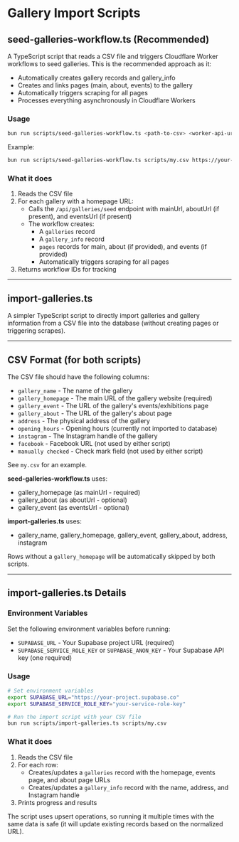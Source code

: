 # Gallery Import Scripts

## seed-galleries-workflow.ts (Recommended)

A TypeScript script that reads a CSV file and triggers Cloudflare Worker workflows to seed galleries. This is the recommended approach as it:
- Automatically creates gallery records and gallery_info
- Creates and links pages (main, about, events) to the gallery
- Automatically triggers scraping for all pages
- Processes everything asynchronously in Cloudflare Workers

### Usage

```bash
bun run scripts/seed-galleries-workflow.ts <path-to-csv> <worker-api-url>
```

Example:
```bash
bun run scripts/seed-galleries-workflow.ts scripts/my.csv https://your-worker.workers.dev
```

### What it does

1. Reads the CSV file
2. For each gallery with a homepage URL:
   - Calls the `/api/galleries/seed` endpoint with mainUrl, aboutUrl (if present), and eventsUrl (if present)
   - The workflow creates:
     - A `galleries` record
     - A `gallery_info` record
     - `pages` records for main, about (if provided), and events (if provided)
     - Automatically triggers scraping for all pages
3. Returns workflow IDs for tracking

---

## import-galleries.ts

A simpler TypeScript script to directly import galleries and gallery information from a CSV file into the database (without creating pages or triggering scrapes).

---

## CSV Format (for both scripts)

The CSV file should have the following columns:

- `gallery_name` - The name of the gallery
- `gallery_homepage` - The main URL of the gallery website (required)
- `gallery_event` - The URL of the gallery's events/exhibitions page
- `gallery_about` - The URL of the gallery's about page
- `address` - The physical address of the gallery
- `opening_hours` - Opening hours (currently not imported to database)
- `instagram` - The Instagram handle of the gallery
- `facebook` - Facebook URL (not used by either script)
- `manually checked` - Check mark field (not used by either script)

See `my.csv` for an example.

**seed-galleries-workflow.ts** uses:
- gallery_homepage (as mainUrl - required)
- gallery_about (as aboutUrl - optional)
- gallery_event (as eventsUrl - optional)

**import-galleries.ts** uses:
- gallery_name, gallery_homepage, gallery_event, gallery_about, address, instagram

Rows without a `gallery_homepage` will be automatically skipped by both scripts.

---

## import-galleries.ts Details

### Environment Variables

Set the following environment variables before running:

- `SUPABASE_URL` - Your Supabase project URL (required)
- `SUPABASE_SERVICE_ROLE_KEY` or `SUPABASE_ANON_KEY` - Your Supabase API key (one required)

### Usage

```bash
# Set environment variables
export SUPABASE_URL="https://your-project.supabase.co"
export SUPABASE_SERVICE_ROLE_KEY="your-service-role-key"

# Run the import script with your CSV file
bun run scripts/import-galleries.ts scripts/my.csv
```

### What it does

1. Reads the CSV file
2. For each row:
   - Creates/updates a `galleries` record with the homepage, events page, and about page URLs
   - Creates/updates a `gallery_info` record with the name, address, and Instagram handle
3. Prints progress and results

The script uses upsert operations, so running it multiple times with the same data is safe (it will update existing records based on the normalized URL).
